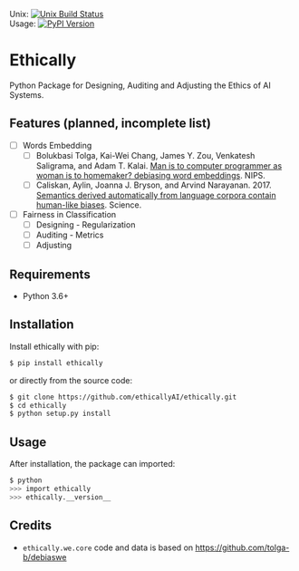 Unix: [![Unix Build
Status](https://img.shields.io/travis/ethicallyAI/ethically/master.svg)](https://travis-ci.org/ethicallyAI/ethically) <br>Usage: [![PyPI Version](https://img.shields.io/pypi/v/ethically.svg)](https://pypi.org/project/ethically)<!-- Windows: [![Windows Build Status](https://img.shields.io/appveyor/ci/shlomihod/ethically/master.svg)](https://ci.appveyor.com/project/shlomihod/ethically)<br>Metrics: [![Coverage Status](https://img.shields.io/coveralls/shlomihod/ethically/master.svg)](https://coveralls.io/r/shlomihod/ethically) [![Scrutinizer Code Quality](https://img.shields.io/scrutinizer/g/shlomihod/ethically.svg)](https://scrutinizer-ci.com/g/shlomihod/ethically/?branch=master) -->

# Ethically
Python Package for Designing, Auditing and Adjusting the Ethics of AI Systems.

## Features (planned, incomplete list)
- [ ] Words Embedding
  - [ ] Bolukbasi Tolga, Kai-Wei Chang, James Y. Zou, Venkatesh Saligrama, and Adam T. Kalai. [Man is to computer programmer as woman is to homemaker? debiasing word embeddings](https://arxiv.org/abs/1607.06520). NIPS.
  - [ ] Caliskan, Aylin, Joanna J. Bryson, and Arvind Narayanan. 2017. [Semantics derived automatically from language corpora contain human-like biases](https://researchportal.bath.ac.uk/en/publications/semantics-derived-automatically-from-language-corpora-necessarily). Science.

- [ ] Fairness in Classification
  - [ ] Designing - Regularization
  - [ ] Auditing - Metrics
  - [ ] Adjusting

## Requirements

* Python 3.6+

## Installation

Install ethically with pip:

```sh
$ pip install ethically
```

or directly from the source code:

```sh
$ git clone https://github.com/ethicallyAI/ethically.git
$ cd ethically
$ python setup.py install
```

## Usage

After installation, the package can imported:

```sh
$ python
>>> import ethically
>>> ethically.__version__
```


## Credits
* `ethically.we.core` code and data is based on
https://github.com/tolga-b/debiaswe
